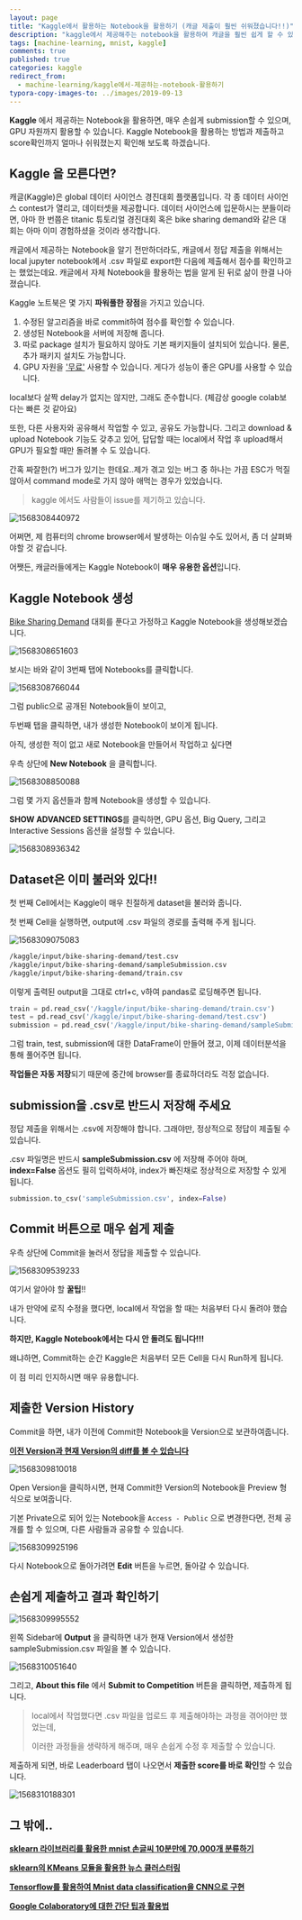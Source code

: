 ```yaml
---
layout: page
title: "Kaggle에서 활용하는 Notebook을 활용하기 (캐글 제출이 훨씬 쉬워졌습니다!!)"
description: "kaggle에서 제공해주는 notebook을 활용하여 캐글을 훨씬 쉽게 할 수 있는 방법에 대하여 알아보겠습니다."
tags: [machine-learning, mnist, kaggle]
comments: true
published: true
categories: kaggle
redirect_from:
  - machine-learning/kaggle에서-제공하는-notebook-활용하기
typora-copy-images-to: ../images/2019-09-13
---
```




**Kaggle** 에서 제공하는 Notebook을 활용하면, 매우 손쉽게 submission할 수 있으며, GPU 자원까지 활용할 수 있습니다. Kaggle Notebook을 활용하는 방법과 제출하고 score확인까지 얼마나 쉬워졌는지 확인해 보도록 하겠습니다.



## Kaggle 을 모른다면?

캐글(Kaggle)은 global 데이터 사이언스 경진대회 플랫폼입니다. 각 종 데이터 사이언스 contest가 열리고, 데이터셋을 제공합니다. 데이터 사이언스에 입문하시는 분들이라면, 아마 한 번쯤은 titanic 튜토리얼 경진대회 혹은 bike sharing demand와 같은 대회는 아마 이미 경험하셨을 것이라 생각합니다.

캐글에서 제공하는 Notebook을 알기 전만하더라도, 캐글에서 정답 제출을 위해서는 local jupyter notebook에서 .csv 파일로 export한 다음에 제출해서 점수를 확인하고는 했었는데요. 캐글에서 자체 Notebook을 활용하는 법을 알게 된 뒤로 삶이 한결 나아졌습니다.

Kaggle 노트북은 몇 가지 **파워풀한 장점**을 가지고 있습니다.

1. 수정된 알고리즘을 바로 commit하여 점수를 확인할 수 있습니다.
2. 생성된 Notebook을 서버에 저장해 줍니다.
3. 따로 package 설치가 필요하지 않아도 기본 패키지들이 설치되어 있습니다. 물론, 추가 패키지 설치도 가능합니다.
4. GPU 자원을 <u>'무료'</u> 사용할 수 있습니다. 게다가 성능이 좋은 GPU를 사용할 수 있습니다.



local보다 살짝 delay가 없지는 않지만, 그래도 준수합니다. (체감상 google colab보다는 빠른 것 같아요)

또한, 다른 사용자와 공유해서 작업할 수 있고, 공유도 가능합니다. 그리고 download & upload Notebook 기능도 갖추고 있어, 답답할 때는 local에서 작업 후 upload해서 GPU가 필요할 때만 돌려볼 수 도 있습니다.

간혹 짜잘한(?) 버그가 있기는 한데요..제가 겪고 있는 버그 중 하나는 가끔 ESC가 먹질 않아서 command mode로 가지 않아 애먹는 경우가 있었습니다.



>  kaggle 에서도 사람들이 issue를 제기하고 있습니다.

![1568308440972](../images/2019-09-13/1568308440972.png)



어쩌면, 제 컴퓨터의 chrome browser에서 발생하는 이슈일 수도 있어서, 좀 더 살펴봐야할 것 같습니다.

어쨋든, 캐글러들에게는 Kaggle Notebook이 **매우 유용한 옵션**입니다.



## Kaggle Notebook 생성



[Bike Sharing Demand](https://www.kaggle.com/c/bike-sharing-demand) 대회를 푼다고 가정하고 Kaggle Notebook을 생성해보겠습니다.

![1568308651603](../images/2019-09-13/1568308651603.png)



보시는 바와 같이 3번째 탭에 Notebooks를 클릭합니다.



![1568308766044](../images/2019-09-13/1568308766044.png)



그럼 public으로 공개된 Notebook들이 보이고,

두번째 탭을 클릭하면, 내가 생성한 Notebook이 보이게 됩니다.

아직, 생성한 적이 없고 새로 Notebook을 만들어서 작업하고 싶다면

우측 상단에 **New Notebook** 을 클릭합니다.

![1568308850088](../images/2019-09-13/1568308850088.png)



그럼 몇 가지 옵션들과 함께 Notebook을 생성할 수 있습니다.

**SHOW ADVANCED SETTINGS**를 클릭하면, GPU 옵션, Big Query, 그리고 Interactive Sessions 옵션을 설정할 수 있습니다.



![1568308936342](../images/2019-09-13/1568308936342.png)



## Dataset은 이미 불러와 있다!!



첫 번째 Cell에서는 Kaggle이 매우 친절하게 dataset을 불러와 줍니다.

첫 번째 Cell을 실행하면, output에 .csv 파일의 경로를 출력해 주게 됩니다.



![1568309075083](../images/2019-09-13/1568309075083.png)



```bash
/kaggle/input/bike-sharing-demand/test.csv
/kaggle/input/bike-sharing-demand/sampleSubmission.csv
/kaggle/input/bike-sharing-demand/train.csv
```



이렇게 출력된 output을 그대로 ctrl+c, v하여 pandas로 로딩해주면 됩니다.



```python
train = pd.read_csv('/kaggle/input/bike-sharing-demand/train.csv')
test = pd.read_csv('/kaggle/input/bike-sharing-demand/test.csv')
submission = pd.read_csv('/kaggle/input/bike-sharing-demand/sampleSubmission.csv')
```



그럼 train, test, submission에 대한 DataFrame이 만들어 졌고, 이제 데이터분석을 통해 풀어주면 됩니다.

**작업들은 자동 저장**되기 때문에 중간에 browser를 종료하더라도 걱정 없습니다.



## submission을 .csv로 반드시 저장해 주세요



정답 제출을 위해서는 .csv에 저장해야 합니다. 그래야만, 정상적으로 정답이 제출될 수 있습니다.

.csv 파일명은 반드시 **sampleSubmission.csv** 에 저장해 주어야 하며, **index=False** 옵션도 필히 입력하셔야, index가 빠진채로 정상적으로 저장할 수 있게 됩니다.



```python
submission.to_csv('sampleSubmission.csv', index=False)
```



## Commit 버튼으로 매우 쉽게 제출



우측 상단에 Commit을 눌러서 정답을 제출할 수 있습니다.



![1568309539233](../images/2019-09-13/1568309539233.png)



여기서 알아야 할 **꿀팁**!!

내가 만약에 로직 수정을 했다면, local에서 작업을 할 때는 처음부터 다시 돌려야 했습니다.

**하지만, Kaggle Notebook에서는 다시 안 돌려도 됩니다!!!**

왜냐하면, Commit하는 순간 Kaggle은 처음부터 모든 Cell을 다시 Run하게 됩니다.

이 점 미리 인지하시면 매우 유용합니다.



## 제출한 Version History

Commit을 하면, 내가 이전에 Commit한 Notebook을 Version으로 보관하여줍니다.

**<u>이전 Version과 현재 Version의 diff를 볼 수 있습니다</u>**



![1568309810018](../images/2019-09-13/1568309810018.png)



Open Version을 클릭하시면, 현재 Commit한 Version의 Notebook을 Preview 형식으로 보여줍니다.

기본 Private으로 되어 있는 Notebook을 ```Access - Public``` 으로 변경한다면, 전체 공개를 할 수 있으며, 다른 사람들과 공유할 수 있습니다.

![1568309925196](../images/2019-09-13/1568309925196.png)



다시 Notebook으로 돌아가려면 **Edit** 버튼을 누르면, 돌아갈 수 있습니다.



## 손쉽게 제출하고 결과 확인하기



![1568309995552](../images/2019-09-13/1568309995552.png)



왼쪽 Sidebar에 **Output** 을 클릭하면 내가 현재 Version에서 생성한 sampleSubmission.csv 파일을 볼 수 있습니다.



![1568310051640](../images/2019-09-13/1568310051640.png)



그리고, **About this file** 에서 **Submit to Competition** 버튼을 클릭하면, 제출하게 됩니다.



> local에서 작업했다면 .csv 파일을 업로드 후 제출해야하는 과정을 겪어야만 했었는데, 
>
> 이러한 과정들을 생략하게 해주며, 매우 손쉽게 수정 후 제출할 수 있습니다.



제출하게 되면, 바로 Leaderboard 탭이 나오면서 **제출한 score를 바로 확인**할 수 있습니다.



![1568310188301](../images/2019-09-13/1568310188301.png)



## 그 밖에..

[**sklearn 라이브러리를 활용한 mnist 손글씨 10분만에 70,000개 분류하기**](https://teddylee777.github.io/machine-learning/sklearn으로-mnist-손글씨분류하기)

[**sklearn의 KMeans 모듈을 활용한 뉴스 클러스터링**](https://teddylee777.github.io/machine-learning/sklearn-kmeans-활용한-뉴스기사-클러스터링)

[**Tensorflow를 활용하여 Mnist data classification을 CNN으로 구현**](https://teddylee777.github.io/machine-learning/Mnist-Classification을-tensorflow로-구현하기)

[**Google Colaboratory에 대한 간단 팁과 활용법**](https://teddylee777.github.io/machine-learning/Google-colab으로-GPU-부스트받아-machine-learning-학습하기)


